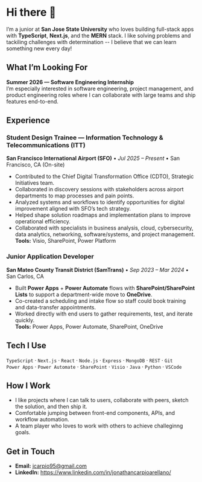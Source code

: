 # Hi there 👋

I’m a junior at **San Jose State University** who loves building full-stack apps with **TypeScript**, **Next.js**, and the **MERN** stack. I like solving problems and tackiling challenges with determination -- I believe that we can learn something new every day!

## What I’m Looking For
**Summer 2026 — Software Engineering Internship**  
I’m especially interested in software engineering, project management, and product engineering roles where I can collaborate with large teams and ship features end-to-end.

## Experience

### Student Design Trainee — Information Technology & Telecommunications (ITT)  
**San Francisco International Airport (SFO)** • *Jul 2025 – Present* • San Francisco, CA (On-site)  
- Contributed to the Chief Digital Transformation Office (CDTO), Strategic Initiatives team.  
- Collaborated in discovery sessions with stakeholders across airport departments to map processes and pain points.  
- Analyzed systems and workflows to identify opportunities for digital improvement aligned with SFO’s tech strategy.  
- Helped shape solution roadmaps and implementation plans to improve operational efficiency.  
- Collaborated with specialists in business analysis, cloud, cybersecurity, data analytics, networking, software/systems, and project management.  
**Tools:** Visio, SharePoint, Power Platform

### Junior Application Developer  
**San Mateo County Transit District (SamTrans)** • *Sep 2023 – Mar 2024* • San Carlos, CA  
- Built **Power Apps** + **Power Automate** flows with **SharePoint/SharePoint Lists** to support a department-wide move to **OneDrive**.  
- Co-created a scheduling and intake flow so staff could book training and data-transfer appointments.  
- Worked directly with end users to gather requirements, test, and iterate quickly.  
**Tools:** Power Apps, Power Automate, SharePoint, OneDrive

## Tech I Use
`TypeScript` · `Next.js` · `React` · `Node.js` · `Express` · `MongoDB` · `REST` · `Git`  
`Power Apps` · `Power Automate` · `SharePoint` · `Visio` · `Java`  · `Python`  · `VSCode`

## How I Work
- I like projects where I can talk to users, collaborate with peers, sketch the solution, and then ship it.  
- Comfortable jumping between front-end components, APIs, and workflow automation.
- A team player who loves to work with others to achieve challeginng goals.

## Get in Touch
- **Email:** jcarpio95@gmail.com
- **LinkedIn:** https://www.linkedin.com/in/jonathancarpioarellano/
